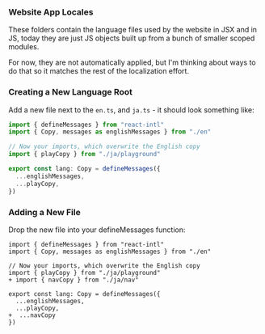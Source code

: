 ### Website App Locales

These folders contain the language files used by the website in JSX and in JS, today they are just JS objects
built up from a bunch of smaller scoped modules.

For now, they are not automatically applied, but I'm thinking about ways to do that so it matches the rest of the localization effort.

### Creating a New Language Root

Add a new file next to the `en.ts`, and `ja.ts` - it should look something like:

```ts
import { defineMessages } from "react-intl"
import { Copy, messages as englishMessages } from "./en"

// Now your imports, which overwrite the English copy
import { playCopy } from "./ja/playground"

export const lang: Copy = defineMessages({
  ...englishMessages,
  ...playCopy,
})
```

### Adding a New File

Drop the new file into your defineMessages function:

```
import { defineMessages } from "react-intl"
import { Copy, messages as englishMessages } from "./en"

// Now your imports, which overwrite the English copy
import { playCopy } from "./ja/playground"
+ import { navCopy } from "./ja/nav"

export const lang: Copy = defineMessages({
  ...englishMessages,
  ...playCopy,
+  ...navCopy
})
```
